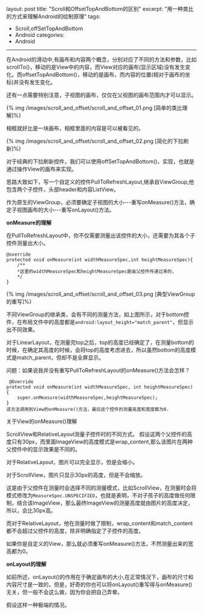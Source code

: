 layout: post
title: "Scroll和OffsetTopAndBottom的区别"
excerpt: "用一种类比的方式来理解Android的绘制原理"
tags: 
- Scroll,offSetTopAndBottom
- Android
categories:
- Android
---

在Android的滑动中,有画布和内容两个概念，分别对应了不同的方法和参数，比如scrollTo()，移动的是View中的内容，而View对应的画布(显示区域)没有发生变化。而offsetTopAndBottom()，移动的是画布，而内容的位置(相对于画布的坐标)并没有发生变化。

还有一点需要特别注意，子视图的画布，仅仅在父视图的画布范围内才可以显示。

{% img /images/scroll_and_offset/scroll_and_offset_01.png  [简单的类比理解]%}

相框就好比是一块画布，相框里面的内容是可以被看见的。

{% img /images/scroll_and_offset/scroll_and_offset_02.png  [简化的下拉刷新]%}

对于经典的下拉刷新控件，我们可以使用offSetTopAndBottom()，实现，也就是通过操作View的画布来实现。

思路大致如下，写一个自定义的控件PullToRefreshLayout,继承自ViewGroup,他包含两个子控件，头部header和内容ListView。

作为原生的ViewGroup，必须要确定子视图的大小---重写onMeasure()方法，确定子视图画布的大小---重写onLayout()方法。

**onMeasure的理解**

在PullToRefreshLayout中，你不仅需要测量出该控件的大小，还需要为其各个子控件测量出大小。


    @override
	protected void onMeasure(int widthMeasureSpec,int heightMeasureSpec){
		/**
		*这里的widthMeasureSpec和heightMeasureSpec是由父控件传递过来的，
		*/
	}

{% img /images/scroll_and_offset/scroll_and_offset_03.png  [典型ViewGroup的重写]%}

不同ViewGroup的继承类，会有不同的测量方法，如上图所示，对于bottom控件，在布局文件中的高度都是`android:layout_height="match_parent"`，但显示出不同效果。

对于LinearLayout，在测量完top之后，top的高度已经确定了，在测量bottom的时候，在确定其高度的时候，会将top的高度考虑进去，所以虽然bottom的高度模式是match_parent，但却不是全屏显示。

问题：如果说我并没有重写PullToRefreshLayout的onMeasure()方法会怎样？

	 @Override
    protected void onMeasure(int widthMeasureSpec, int heightMeasureSpec) {
        super.onMeasure(widthMeasureSpec,heightMeasureSpec);
	}
	该方法调用到View的onMeasure()方法，最后这个控件的测量高度和宽度都为0.


关于View的onMeasure()理解

ScrollView和RelativeLayout测量子控件时的不同方式。
假设这两个父控件的高度只有30px，而里面ImageView的高度模式是wrap_content,那么该图片在两种父控件中的显示效果是不同的。

对于RelativeLayout，图片可以完全显示，但是会缩小。

对于ScrollView，图片只显示30px的高度，但是不会缩放。

这是由于父控件在测量时会选择不同的测量模式，比如ScrollView，在测量时会将模式修改为`MeasureSpec.UNSPECIFIED`，也就是表明，不对子孩子的高度做任何限制，结合该ImageView，那么最终ImageView的测量高度就由图片的高度决定，所以，会比30px高。

而对于RelativeLayout，他在测量时做了限制，wrap_content和match_content都不会超过父控件的高度，除非明确指定了子控件的高度。

如果你是自定义的View，那么就必须重写onMeasure()方法，不然测量出来的宽高都为0。








**onLayout的理解**

如前所述，onLayout()的作用在于确定画布的大小,在正常情况下，画布的尺寸和内容尺寸是一致的，但是，好奇的你也可以将onLayout()重写得与onMeasure()无关，但一般不会这么做，因为你会把自己弄晕。

假设这样一种极端的情况。







